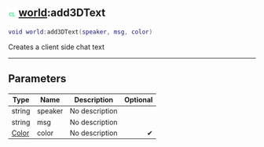 ## ![client](.gitbook/assets/client.png) [world](./readme/world/README.md):add3DText

```lua
void world:add3DText(speaker, msg, color)
```

Creates a client side chat text

------
## Parameters

| Type   | Name | Description | Optional |
| ------ | ---- | ----------- | -------: |
| string | speaker | No description |  |
| string | msg | No description |  |
| [Color](./readme/Color/README.md) | color | No description | ✔ |

